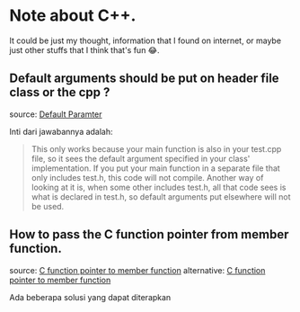 # Note about C++.

It could be just my thought, information that I found on internet, or maybe just other stuffs that I think that's fun 😂.


## Default arguments should be put on header file class or the cpp ?

source: [Default Paramter](default-arguments-hpp-cpp/c++%20-%20default%20parameters%20in%20.h%20and%20.cpp%20files%20-%20Stack%20Overflow.html)

Inti dari jawabannya adalah:
> This only works because your main function is also in your test.cpp file, so it sees the default argument specified in your class' implementation. If you put your main function in a separate file that only includes test.h, this code will not compile.
> Another way of looking at it is, when some other includes test.h, all that code sees is what is declared in test.h, so default arguments put elsewhere will not be used.


## How to pass the C function pointer from member function.

source: [C function pointer to member function](https://stackoverflow.com/questions/7676971/pointing-to-a-function-that-is-a-class-member-glfw-setkeycallback)
alternative: [C function pointer to member function](c++%20-%20Pointing%20to%20a%20function%20that%20is%20a%20class%20member%20-%20glfw%20setKeycallback%20-%20Stack%20Overflow.html)

Ada beberapa solusi yang dapat diterapkan